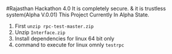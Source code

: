 #Rajasthan Hackathon 4.0
 It is completely secure. &amp; it is trustless system(Alpha V.0.01)
 This Project Currently In Alpha State.
1. First `unzip rpc-test-master.zip`
2. Unzip `Interface.zip`
3. Install dependencies for linux 64 bit only
4. command to execute for linux omnly `testrpc`

